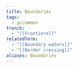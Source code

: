 ```yaml
---
title: Boundaries
tags:
  - gccommon
french:
  - "[[Frontiere]]"
relatedTerm:
  - "[[Boundary waters]]"
  - "[[Border crossing]]"
aliases: Boundaries
---
```

